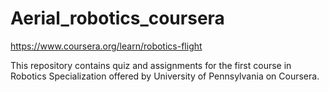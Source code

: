 # Aerial_robotics_coursera
https://www.coursera.org/learn/robotics-flight

This repository contains quiz and assignments for the first course in Robotics Specialization offered by University of Pennsylvania on Coursera.
